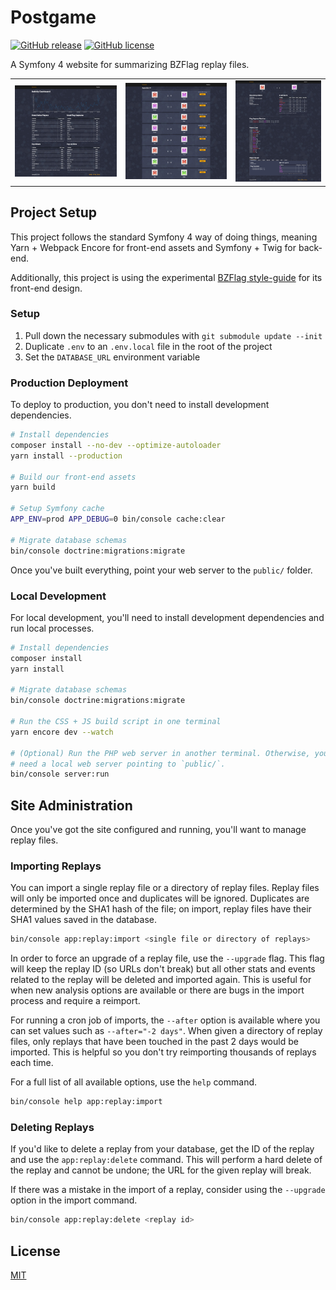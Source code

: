 # Postgame

[![GitHub release](https://img.shields.io/github/v/release/allejo/postgame?include_prereleases)](https://github.com/allejo/postgame/releases/latest)
[![GitHub license](https://img.shields.io/github/license/allejo/postgame)](https://github.com/allejo/postgame/blob/master/LICENSE.md)

A Symfony 4 website for summarizing BZFlag replay files.

<table>
<tr>
<td><img src=".github/assets/postgame-homepage.jpg" alt="Homepage of this application"></td>
<td><img src=".github/assets/postgame-replay-list.jpg" alt="List view of available replays"></td>
<td><img src=".github/assets/postgame-replay-show.jpg" alt="Summary view of single replay"></td>
</tr>
</table>

## Project Setup

This project follows the standard Symfony 4 way of doing things, meaning Yarn + Webpack Encore for front-end assets and Symfony + Twig for back-end.

Additionally, this project is using the experimental [BZFlag style-guide](https://github.com/BZFlag-Dev/style-guide) for its front-end design.

### Setup

1. Pull down the necessary submodules with `git submodule update --init`
2. Duplicate `.env` to an `.env.local` file in the root of the project
3. Set the `DATABASE_URL` environment variable

### Production Deployment

To deploy to production, you don't need to install development dependencies.

```bash
# Install dependencies
composer install --no-dev --optimize-autoloader
yarn install --production

# Build our front-end assets
yarn build

# Setup Symfony cache
APP_ENV=prod APP_DEBUG=0 bin/console cache:clear

# Migrate database schemas
bin/console doctrine:migrations:migrate
```

Once you've built everything, point your web server to the `public/` folder.

### Local Development

For local development, you'll need to install development dependencies and run local processes.

```bash
# Install dependencies
composer install
yarn install

# Migrate database schemas
bin/console doctrine:migrations:migrate

# Run the CSS + JS build script in one terminal
yarn encore dev --watch

# (Optional) Run the PHP web server in another terminal. Otherwise, you'll
# need a local web server pointing to `public/`.
bin/console server:run
```

## Site Administration

Once you've got the site configured and running, you'll want to manage replay files.

### Importing Replays

You can import a single replay file or a directory of replay files. Replay files will only be imported once and duplicates will be ignored. Duplicates are determined by the SHA1 hash of the file; on import, replay files have their SHA1 values saved in the database.

```bash
bin/console app:replay:import <single file or directory of replays>
```

In order to force an upgrade of a replay file, use the `--upgrade` flag. This flag will keep the replay ID (so URLs don't break) but all other stats and events related to the replay will be deleted and imported again. This is useful for when new analysis options are available or there are bugs in the import process and require a reimport.

For running a cron job of imports, the `--after` option is available where you can set values such as `--after="-2 days"`. When given a directory of replay files, only replays that have been touched in the past 2 days would be imported. This is helpful so you don't try reimporting thousands of replays each time.

For a full list of all available options, use the `help` command.

```bash
bin/console help app:replay:import
```

### Deleting Replays

If you'd like to delete a replay from your database, get the ID of the replay and use the `app:replay:delete` command. This will perform a hard delete of the replay and cannot be undone; the URL for the given replay will break.

If there was a mistake in the import of a replay, consider using the `--upgrade` option in the import command.

```bash
bin/console app:replay:delete <replay id>
```

## License

[MIT](./LICENSE.md)
